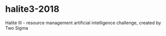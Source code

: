 # halite3-2018
Halite III - resource management artificial intelligence challenge, created by Two Sigma
